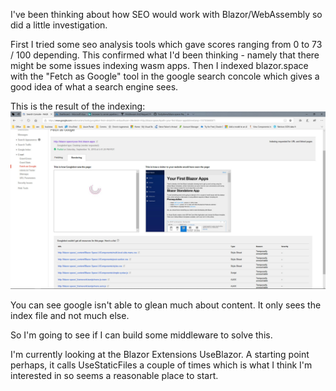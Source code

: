 
I've been thinking about how SEO would work with Blazor/WebAssembly so did a little investigation.

First I tried some seo analysis tools which gave scores ranging from 0 to 73 / 100 depending. This confirmed what I'd been thinking - namely that there might be some issues indexing wasm apps.
Then I indexed blazor.space with the "Fetch as Google" tool in the google search concole which gives a good idea of what a search engine sees.

This is the result of the indexing: 
![Google site indexing](https://github.com/footysteve/blazor.space/blob/master/images/blazor-seo.jpg)

You can see google isn't able to glean much about content. It only sees the index file and not much else.

So I'm going to see if I can build some middleware to solve this.

I'm currently looking at the Blazor Extensions UseBlazor. A starting point perhaps, it calls UseStaticFiles a couple of times which is what I think I'm interested in so seems a reasonable place to start.



